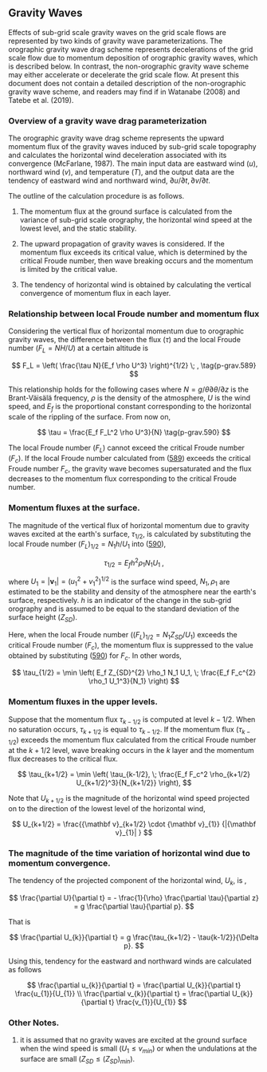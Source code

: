 ## Gravity Waves

Effects of sub-grid scale gravity waves on the grid scale flows are represented by two kinds of gravity wave parameterizations. The orographic gravity wave drag scheme represents decelerations of the grid scale flow due to momentum deposition of orographic gravity waves, which is described below. In contrast, the non-orographic gravity wave scheme may either accelerate or decelerate the grid scale flow. At present this document does not contain a detailed description of the non-orographic gravity wave scheme, and readers may find if in Watanabe (2008) and Tatebe et al. (2019).

### Overview of a gravity wave drag parameterization

The orographic gravity wave drag scheme represents the upward momentum flux of the gravity waves induced by sub-grid scale topography and calculates the horizontal wind deceleration associated with its convergence (McFarlane, 1987). The main input data are eastward wind ($u$), northward wind ($v$), and temperature ($T$), and the output data are the tendency of eastward wind and northward wind, $\partial u/\partial t, \partial v/\partial t$.

The outline of the calculation procedure is as follows.

1. The momentum flux at the ground surface is calculated from the variance of sub-grid scale orography, the horizontal wind speed at the lowest level, and the static stability.

2. The upward propagation of gravity waves is considered. If the momentum flux exceeds its critical value, which is determined by the critical Froude number, then wave breaking occurs and the momentum is limited by the critical value.

3. The tendency of horizontal wind is obtained by calculating the vertical convergence of momentum flux in each layer.

### Relationship between local Froude number and momentum flux

Considering the vertical flux of horizontal momentum due to orographic gravity waves, the difference between the flux ($\tau$) and the local Froude number ($F_L = NH/U$) at a certain altitude is

$$
   F_L = \left(
            \frac{\tau N}{E_f \rho U^3}
           \right)^{1/2} \; , \tag{p-grav.589}
$$

This relationship holds for the following cases where $N = g/\theta \partial \theta/\partial z$ is the Brant-Väisälä frequency, $\rho$ is the density of the atmosphere, $U$ is the wind speed, and $E_f$ is the proportional constant corresponding to the horizontal scale of the rippling of the surface. From now on,

$$
  \tau = \frac{E_f F_L^2 \rho U^3}{N} \tag{p-grav.590}
$$

The local Froude number ($F_L$) cannot exceed the critical Froude number ($F_{c}$). If the local Froude number calculated from ([589](p-grav.589)) exceeds the critical Froude number $F_{c}$, the gravity wave becomes supersaturated and the flux decreases to the momentum flux corresponding to the critical Froude number.

### Momentum fluxes at the surface.

The magnitude of the vertical flux of horizontal momentum due to gravity waves excited at the earth's surface, $\tau_{1/2}$, is calculated by substituting the local Froude number $(F_L)_{1/2} = N_1 h/U_1$ into ([590](p-grav.590)),

$$
  \tau_{1/2} = E_f h^2 \rho_1 N_1 U_1 \; ,
$$

where $U_1 = |{\mathbf v}_1| = (u_1^2 + v_1^2)^{1/2}$ is the surface wind speed, $N_1, \rho_1$ are estimated to be the stability and density of the atmosphere near the earth's surface, respectively. $h$ is an indicator of the change in the sub-grid orography and is assumed to be equal to the standard deviation of the surface height ($Z_{SD}$).

Here, when the local Froude number ($(F_L)_{1/2} = N_1 Z_{SD}/U_1$) exceeds the critical Froude number ($F_c$), the momentum flux is suppressed to the value obtained by substituting ([590](p-grav.590)) for $F_c$. In other words,

$$
  \tau_{1/2} = \min \left(
                   E_f Z_{SD}^{2} \rho_1 N_1 U_1, \;
                  \frac{E_f F_c^{2} \rho_1 U_1^3}{N_1}
               \right)
$$

### Momentum fluxes in the upper levels.

Suppose that the momentum flux $\tau_{k-1/2}$ is computed at level $k-1/2$. When no saturation occurs, $\tau_{k+1/2}$ is equal to $\tau_{k-1/2}$. If the momentum flux ($\tau_{k-1/2}$) exceeds the momentum flux calculated from the critical Froude number at the $k+1/2$ level, wave breaking occurs in the $k$ layer and the momentum flux decreases to the critical flux.

$$
  \tau_{k+1/2} = \min \left(
               \tau_{k-1/2}, \;
               \frac{E_f F_c^2 \rho_{k+1/2} U_{k+1/2}^3}{N_{k+1/2}}
                      \right),
$$

Note that $U_{k+1/2}$ is the magnitude of the horizontal wind speed projected on to the direction of the lowest level of the horizontal wind,

$$
  U_{k+1/2} = \frac{{\mathbf v}_{k+1/2}
                      \cdot {\mathbf v}_{1}}
                   {|{\mathbf v}_{1}|       }
$$

### The magnitude of the time variation of horizontal wind due to momentum convergence.

The tendency of the projected component of the horizontal wind, $U_{k}$, is ,

$$
  \frac{\partial U}{\partial t}
        = - \frac{1}{\rho} \frac{\partial \tau}{\partial z}
        = g  \frac{\partial \tau}{\partial p}.
$$

That is

$$
  \frac{\partial U_{k}}{\partial t}
        =  g  \frac{\tau_{k+1/2} - \tau{k-1/2}}{\Delta p}.
$$

Using this, tendency for the eastward and northward winds are calculated as follows

$$
  \frac{\partial u_{k}}{\partial t}  =
           \frac{\partial U_{k}}{\partial t} \frac{u_{1}}{U_{1}} \\
  \frac{\partial v_{k}}{\partial t}  =
           \frac{\partial U_{k}}{\partial t} \frac{v_{1}}{U_{1}}
$$

### Other Notes.

1. it is assumed that no gravity waves are excited at the ground surface when the wind speed is small ($U_{1} \le v_{min}$) or when the undulations at the surface are small ($Z_{SD} \le (Z_{SD})_{min}$).
